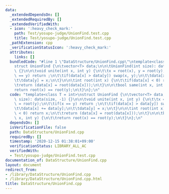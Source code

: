 ```yaml
---
data:
  _extendedDependsOn: []
  _extendedRequiredBy: []
  _extendedVerifiedWith:
  - icon: ':heavy_check_mark:'
    path: Test/yosupo-judge/UnionFind.test.cpp
    title: Test/yosupo-judge/UnionFind.test.cpp
  _pathExtension: cpp
  _verificationStatusIcon: ':heavy_check_mark:'
  attributes:
    links: []
  bundledCode: "#line 1 \"DataStructure/UnionFind.cpp\"\ntemplate<class T = int>\n\
    struct UnionFind {\n\tvector<T> data;\n\n\tUnionFind(int size): data(size, -1)\
    \ {}\n\n\tvoid unite(int x, int y) {\n\t\tx = root(x), y = root(y);\n\t\tif(x\
    \ == y) return ;\n\t\tif(data[x] > data[y]) swap(x, y);\n\t\tdata[x] += data[y];\n\
    \t\tdata[y] = x;\n\t}\n\n\tint root(int x) {\n\t\tif(data[x] < 0) return x;\n\t\
    \treturn (data[x] = root(data[x]));\n\t}\n\n\tbool same(int x, int y) {\n\t\t\
    return root(x) == root(y);\n\t}\n};\n"
  code: "template<class T = int>\nstruct UnionFind {\n\tvector<T> data;\n\n\tUnionFind(int\
    \ size): data(size, -1) {}\n\n\tvoid unite(int x, int y) {\n\t\tx = root(x), y\
    \ = root(y);\n\t\tif(x == y) return ;\n\t\tif(data[x] > data[y]) swap(x, y);\n\
    \t\tdata[x] += data[y];\n\t\tdata[y] = x;\n\t}\n\n\tint root(int x) {\n\t\tif(data[x]\
    \ < 0) return x;\n\t\treturn (data[x] = root(data[x]));\n\t}\n\n\tbool same(int\
    \ x, int y) {\n\t\treturn root(x) == root(y);\n\t}\n};\n"
  dependsOn: []
  isVerificationFile: false
  path: DataStructure/UnionFind.cpp
  requiredBy: []
  timestamp: '2020-12-15 01:38:01+09:00'
  verificationStatus: LIBRARY_ALL_AC
  verifiedWith:
  - Test/yosupo-judge/UnionFind.test.cpp
documentation_of: DataStructure/UnionFind.cpp
layout: document
redirect_from:
- /library/DataStructure/UnionFind.cpp
- /library/DataStructure/UnionFind.cpp.html
title: DataStructure/UnionFind.cpp
---
```

